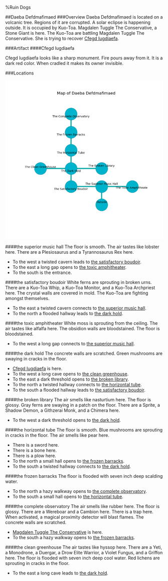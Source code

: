 %Ruin Dogs

##Daeba Defdmafimaed
###Overview
Daeba Defdmafimaed is located on a volcanic tree. Regions of it are corrupted. A solar eclipse is happening outside. It is occupied by Kuo-Toa. <a name="Magdalen-Tuggle-The-Conservative"></a>Magdalen Tuggle The Conservative, a Stone Giant is here. The Kuo-Toa are battling Magdalen Tuggle The Conservative. She  is trying to recover [Cfegd Iugdiaefa](#Cfegd-Iugdiaefa). 



###Artifact
####<a name="Cfegd-Iugdiaefa"></a>Cfegd Iugdiaefa


Cfegd Iugdiaefa looks like a sharp monument. Fire pours away from it. It is a dark red color. When cradled it makes its owner invisible. 





###Locations


![](../v2/images/Daeba-Defdmafimaed.png)

####<a name="the-superior-music-hall"></a>the superior music hall
The floor is smooth. The air tastes like lobster here. There are a Plesiosaurus and a Tyrannosaurus Rex here. 



* To the west a twisted cavern leads to [the satisfactory boudoir](#the-satisfactory-boudoir).
* To the east a long gap opens to [the toxic amphitheater](#the-toxic-amphitheater).
* To the south is the entrance.


####<a name="the-satisfactory-boudoir"></a>the satisfactory boudoir
White ferns are sprouting in broken urns. There are a Kuo-Toa Whip, a Kuo-Toa Monitor, and a Kuo-Toa Archpriest here. The crystal walls are covered in mold. The Kuo-Toa are fighting amongst themselves. 



* To the east a twisted cavern connects to [the superior music hall](#the-superior-music-hall).
* To the north a flooded hallway leads to [the dark hold](#the-dark-hold).


####<a name="the-toxic-amphitheater"></a>the toxic amphitheater
White moss is sprouting from the ceiling. The air tastes like alfalfa here. The obsidion walls are bloodstained. The floor is bloodstained. 



* To the west a long gap connects to [the superior music hall](#the-superior-music-hall).


####<a name="the-dark-hold"></a>the dark hold
The concrete walls are scratched. Green mushrooms are swaying in cracks in the floor. 



* [Cfegd Iugdiaefa](#Cfegd-Iugdiaefa) is here.
* To the west a long cave opens to [the clean greenhouse](#the-clean-greenhouse).
* To the east a dark threshold opens to [the broken library](#the-broken-library).
* To the north a twisted hallway connects to [the horizontal tube](#the-horizontal-tube).
* To the south a flooded hallway leads to [the satisfactory boudoir](#the-satisfactory-boudoir).


####<a name="the-broken-library"></a>the broken library
The air smells like nasturtium here. The floor is glossy. Gray ferns are swaying in a patch on the floor. There are a Sprite, a Shadow Demon, a Githzerai Monk, and a Chimera here. 



* To the west a dark threshold opens to [the dark hold](#the-dark-hold).


####<a name="the-horizontal-tube"></a>the horizontal tube
The floor is smooth. Blue mushrooms are sprouting in cracks in the floor. The air smells like pear here. 



* There is a sword here.
* There is a bone here.
* There is a plow here.
* To the north a small hall opens to [the frozen barracks](#the-frozen-barracks).
* To the south a twisted hallway connects to [the dark hold](#the-dark-hold).


####<a name="the-frozen-barracks"></a>the frozen barracks
The floor is flooded with seven inch deep scalding water. 



* To the north a hazy walkway opens to [the complete observatory](#the-complete-observatory).
* To the south a small hall opens to [the horizontal tube](#the-horizontal-tube).


####<a name="the-complete-observatory"></a>the complete observatory
The air smells like rubber here. The floor is glossy. There are a Wereboar and a Cambion here. There is a trap here. When activated, a magical proximity detector will blast flames. The concrete walls are scratched. 



* [Magdalen Tuggle The Conservative](#Magdalen-Tuggle-The-Conservative) is here.
* To the south a hazy walkway opens to [the frozen barracks](#the-frozen-barracks).


####<a name="the-clean-greenhouse"></a>the clean greenhouse
The air tastes like hyssop here. There are a Yeti, a Monodrone, a Duergar, a Drow Elite Warrior, a Violet Fungus, and a Griffon here. The floor is flooded with seven inch deep cool water. Red lichens are sprouting in cracks in the floor. 



* To the east a long cave leads to [the dark hold](#the-dark-hold).


